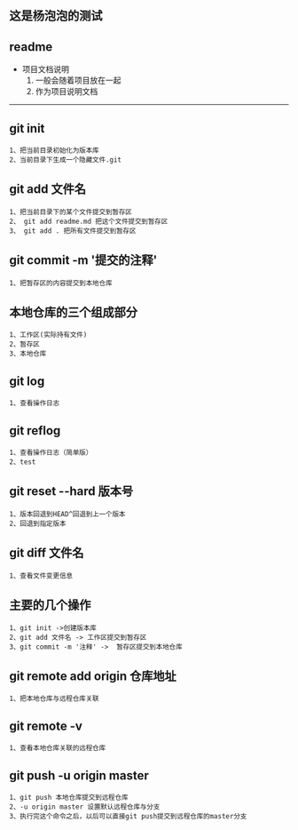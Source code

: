 ## 这是杨泡泡的测试

## readme
- 项目文档说明
    1. 一般会随着项目放在一起
    2. 作为项目说明文档
---


## git init
	1、把当前目录初始化为版本库
	2、当前目录下生成一个隐藏文件.git


## git add 文件名
	1、把当前目录下的某个文件提交到暂存区
    2、 git add readme.md 把这个文件提交到暂存区
    3、 git add . 把所有文件提交到暂存区


## git commit -m '提交的注释'
    1、把暂存区的内容提交到本地仓库
## 本地仓库的三个组成部分
    1、工作区(实际持有文件)
    2、暂存区
    3、本地仓库

## git log 
    1、查看操作日志

## git reflog
    1、查看操作日志（简单版）
    2、test

## git reset --hard 版本号
    1、版本回退到HEAD^回退到上一个版本
    2、回退到指定版本
## git diff 文件名
    1、查看文件变更信息



## 主要的几个操作
    1、git init ->创建版本库
    2、git add 文件名 -> 工作区提交到暂存区
    3、git commit -m '注释' ->  暂存区提交到本地仓库
    

## git remote add origin  仓库地址
    1、把本地仓库与远程仓库关联

## git remote -v 
    1、查看本地仓库关联的远程仓库
## git push -u origin master
    1、git push 本地仓库提交到远程仓库
    2、-u origin master 设置默认远程仓库与分支
    3、执行完这个命令之后，以后可以直接git push提交到远程仓库的master分支
